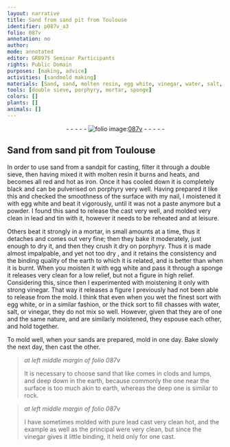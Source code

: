 ```yaml
---
layout: narrative
title: Sand from sand pit from Toulouse
identifier: p087v_a3
folio: 087v
annotation: no
author:
mode: annotated
editor: GR8975 Seminar Participants
rights: Public Domain
purposes: [making, advice]
activities: [sandmold making]
materials: [Sand, sand, molten resin, egg white, vinegar, water, salt, sands, lead]
tools: [double sieve, porphyry, mortar, sponge]
colors: []
plants: []
animals: []
---
```


 <div class="folio" align="center">- - - - - <a href="http://gallica.bnf.fr/ark:/12148/btv1b10500001g/f180.image" target="_blank"><img src="https://cu-mkp.github.io/GR8975-edition/assets/photo-icon.png" alt="folio image: " style="display:inline-block; margin-bottom:-3px;"/>087v</a> - - - - - </div> <span class="activity"></span> 

## <span class="material">Sand</span> from sand pit from <span class="place">Toulouse</span>

 
  In order to use <span class="material">sand</span> from a sandpit for casting, filter it through a <span class="tool">double sieve</span>, then having mixed it with <span class="material">molten resin</span> it burns and heats, and becomes all red and hot as iron. Once it has cooled down it is completely black and can be pulverised on <span class="tool">porphyry</span> very well. Having prepared it like this and checked the smoothness of the surface with my nail, I moistened it with <span class="material">egg white</span> and beat it vigorously, until it was not a paste anymore but a powder. I found this sand to release the cast very well, and molded very clean in lead and tin with it, however it needs to be reheated and at leisure. 
 
  Others beat it strongly in a <span class="tool">mortar</span>, in small amounts at a time, thus it detaches and comes out very fine; then they bake it moderately, just enough to dry it, and then they crush it dry on <span class="tool">porphyry</span>. Thus it is made almost impalpable, and yet not too dry , and it retains the consistency and the binding quality of the earth to which it is related, and is better than when it is burnt. When you moisten it with <span class="material">egg white</span> and pass it through a <span class="tool">sponge</span> it releases very clean for a low relief, but not a figure in high relief. Considering this, since then I experimented with moistening it only with strong <span class="material">vinegar</span>. That way it releases a figure I previously had not been able to release from the mold. I think that even when you wet the finest sort with <span class="material">egg white</span>, or in a similar fashion, or the thick sort to fill chasses with <span class="material">water</span>, <span class="material">salt</span>, or <span class="material">vinegar</span>, they do not mix so well. However, given that they are of one and the same nature, and are similarly moistened, they espouse each other, and hold together. 
 
  To mold well, when your <span class="material">sands</span> are prepared, mold in one day. Bake slowly the next day, then cast the other. 
 
> *at left middle margin of folio 087v*
> 
>   It is necessary to choose <span class="material">sand</span> that like comes in clods and lumps, and deep down in the earth, because commonly the one near the surface is too much akin to earth, whereas the deep one is similar to rock. 
 
> *at left middle margin of folio 087v*
> 
>   I have sometimes molded with pure <span class="material">lead</span> cast very clean hot, and the example as well as the principal were very clean, but since the <span class="material">vinegar</span> gives it little binding, it held only for one cast. 
 